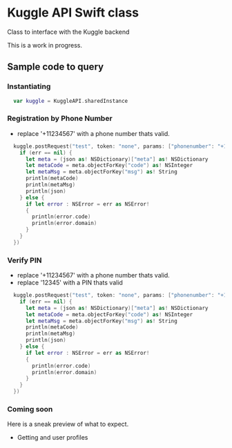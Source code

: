 # Kuggle API Swift class
Class to interface with the Kuggle backend

This is a work in progress.

## Sample code to query

### Instantiating
```swift
  var kuggle = KuggleAPI.sharedInstance
```

### Registration by Phone Number

* replace '+11234567' with a phone number thats valid.

```swift
  kuggle.postRequest("test", token: "none", params: ["phonenumber": "+11234567"], postRequestCompletionHandler: {json,err -> Void in
    if (err == nil) {
      let meta = (json as! NSDictionary)["meta"] as! NSDictionary
      let metaCode = meta.objectForKey("code") as! NSInteger
      let metaMsg = meta.objectForKey("msg") as! String
      println(metaCode)
      println(metaMsg)
      println(json)
    } else {
      if let error : NSError = err as NSError!
      {
        println(error.code)
        println(error.domain)
      }
    }
  })
```

### Verify PIN

* replace '+11234567' with a phone number thats valid.
* replace '12345' with a PIN thats valid

```swift
  kuggle.postRequest("test", token: "none", params: ["phonenumber": "+11234567", "pin": "12345"], postRequestCompletionHandler: {json,err -> Void in
    if (err == nil) {
      let meta = (json as! NSDictionary)["meta"] as! NSDictionary
      let metaCode = meta.objectForKey("code") as! NSInteger
      let metaMsg = meta.objectForKey("msg") as! String
      println(metaCode)
      println(metaMsg)
      println(json)
    } else {
      if let error : NSError = err as NSError!
      {
        println(error.code)
        println(error.domain)
      }
    }
  })
```

### Coming soon

Here is a sneak preview of what to expect.

* Getting and user profiles
